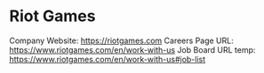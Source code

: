 # Riot Games

Company Website: https://riotgames.com
Careers Page URL: https://www.riotgames.com/en/work-with-us
Job Board URL temp: https://www.riotgames.com/en/work-with-us#job-list
